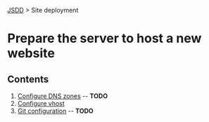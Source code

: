 [JSDD](../README.md) &gt; Site deployment

# Prepare the server to host a new website

## Contents

1. [Configure DNS zones](dns.md) -- **TODO**
1. [Configure vhost](vhost.md)
1. [Git configuration](git.md) -- **TODO**
